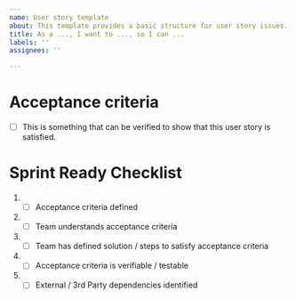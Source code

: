 ```yaml
---
name: User story template
about: This template provides a basic structure for user story issues.
title: As a ..., I want to ..., so I can ...
labels: ''
assignees: ''

---
```


# Acceptance criteria

- [ ] This is something that can be verified to show that this user story is satisfied.

# Sprint Ready Checklist 
1. - [ ] Acceptance criteria defined 
2. - [ ] Team understands acceptance criteria 
3. - [ ] Team has defined solution / steps to satisfy acceptance criteria 
4. - [ ] Acceptance criteria is verifiable / testable 
5. - [ ] External / 3rd Party dependencies identified
